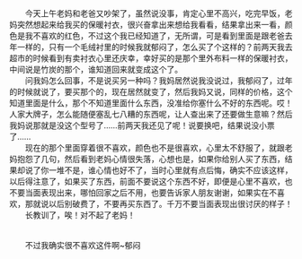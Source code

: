 <div id="sina_keyword_ad_area2" class="articalContent  ">
			<div STYLE="TexT-inDenT: 2em">
今天上午老妈和老爸又吵架了，虽然说没事，肯定心里不高兴，吃完早饭，老妈突然想起来给我买的保暖衬衣，很兴奋拿出来想给我看看，结果拿出来一看，颜色是我不喜欢的红色，不过这个我已经知道了，无所谓，可是看到里面是跟老爸去年一样的，只有一个毛绒衬里的时候我就郁闷了，怎么买了个这样的？前两天我去超市的时候看到有卖衬衣心里还庆幸，幸好买的是那个里外布料一样的保暖衬衣，中间说是竹炭的那个，谁知道回来就变成这个了。</DIV>
<div STYLE="TexT-inDenT: 2em">
问我妈怎么回事，不是说买另一种吗？我妈居然说我没说过，我郁闷了，过年的时候就说了，要买那个的，现在居然就变了，然后我妈又说，同样的价格，这个知道里面是什么，那个不知道里面什么东西，没准给你塞什么不好的东西呢。哎！人家大牌子，怎么能随便塞乱七八糟的东西呢，让人查出来了还要做生意嘛？然后我妈说那就是没这个型号了……前两天我还见了呢！说要换吧，结果说没小票了……</DIV>
<div STYLE="TexT-inDenT: 2em">
现在的那个里面穿着很不喜欢，颜色也不是很喜欢，心里太不舒服了，就跟老妈抱怨了几句，然后看到老妈心情很失落，心想也是，如果你给别人买了东西，结果却说了你一堆不是，谁心情也好不了，当时心里就有点后悔，确实不应该这样，以后得注意了，如果买了东西，前面不要说这个东西不好，即便是心里不喜欢，也不要当面表现出来，哪怕回家之后不用，也要告诉家人朋友谢谢，如果实在不喜欢，那就说以后别破费了，不要再买东西了。千万不要当面表现出很讨厌的样子！</DIV>
<div STYLE="TexT-inDenT: 2em">长教训了，唉！对不起了老妈！</DIV>
<div STYLE="TexT-inDenT: 2em">&nbsp;<wbr></DIV>
<div STYLE="TexT-inDenT: 2em">&nbsp;<wbr></DIV>
<div STYLE="TexT-inDenT: 2em">不过我确实很不喜欢这件啊~郁闷</DIV>							
		</div>